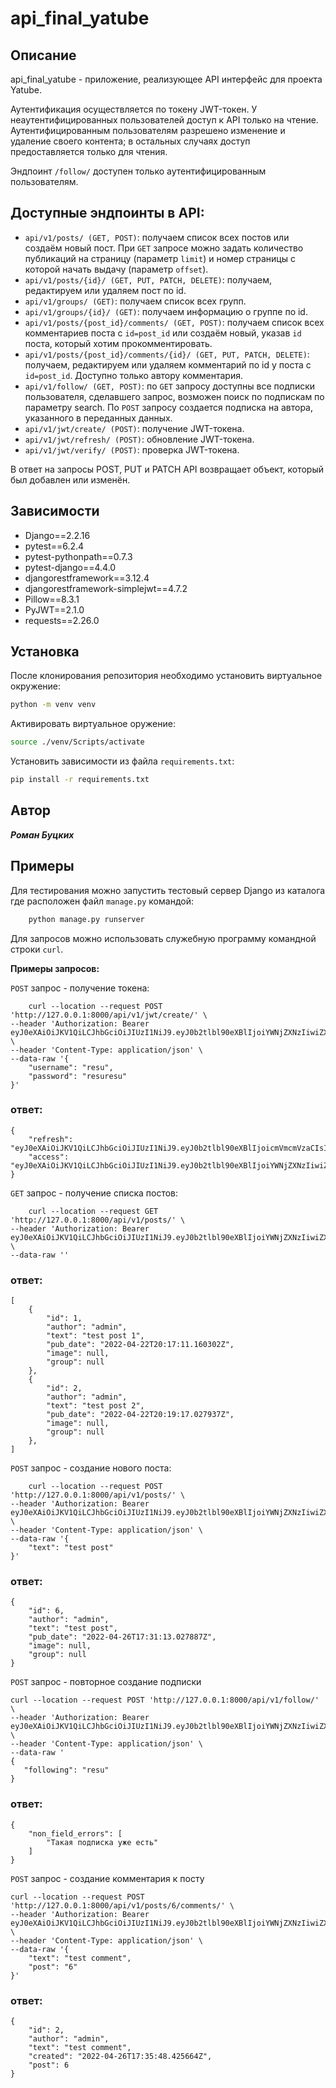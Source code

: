 # api_final_yatube

## Описание

api_final_yatube - приложение, реализующее API интерфейс для проекта Yatube.

Аутентификация осуществляется по токену JWT-токен.
У неаутентифицированных пользователей доступ к API только на чтение. Аутентифицированным пользователям разрешено изменение и удаление своего контента; в остальных случаях доступ предоставляется только для чтения.

Эндпоинт `/follow/` доступен только аутентифицированным пользователям.

## Доступные эндпоинты в API:

* `api/v1/posts/ (GET, POST)`: получаем список всех постов или создаём новый пост. При `GET` запросе можно задать количество публикаций на страницу (параметр `limit`) и номер страницы с которой начать выдачу (параметр `offset`).
* `api/v1/posts/{id}/ (GET, PUT, PATCH, DELETE)`: получаем, редактируем или удаляем пост по id.
* `api/v1/groups/ (GET)`: получаем список всех групп.
* `api/v1/groups/{id}/ (GET)`: получаем информацию о группе по id.
* `api/v1/posts/{post_id}/comments/ (GET, POST)`: получаем список всех комментариев поста с `id=post_id` или создаём новый, указав `id` поста, который хотим прокомментировать.
* `api/v1/posts/{post_id}/comments/{id}/ (GET, PUT, PATCH, DELETE)`: получаем, редактируем или удаляем комментарий по id у поста с `id=post_id`. Доступно только автору комментария.
* `api/v1/follow/ (GET, POST)`: по `GET` запросу доступны все подписки пользователя, сделавшего запрос, возможен поиск по подпискам по параметру search. По `POST` запросу создается подписка на автора, указанного в переданных данных.
* `api/v1/jwt/create/ (POST)`: получение JWT-токена.
* `api/v1/jwt/refresh/ (POST)`: обновление JWT-токена.
* `api/v1/jwt/verify/ (POST)`: проверка JWT-токена.

В ответ на запросы POST, PUT и PATCH API возвращает объект, который был добавлен или изменён.

## Зависимости

* Django==2.2.16
* pytest==6.2.4
* pytest-pythonpath==0.7.3
* pytest-django==4.4.0
* djangorestframework==3.12.4
* djangorestframework-simplejwt==4.7.2
* Pillow==8.3.1
* PyJWT==2.1.0
* requests==2.26.0

## Установка

После клонирования репозитория необходимо установить виртуальное окружение:
```bash
python -m venv venv
```
Активировать виртуальное оружение:
```bash
source ./venv/Scripts/activate
```
Установить зависимости из файла `requirements.txt`:
```bash
pip install -r requirements.txt
```

## Автор

***Роман Буцких***

## Примеры

Для тестирования можно запустить тестовый сервер Django из каталога где расположен файл `manage.py` командой:
```bash
    python manage.py runserver
```
Для запросов можно использовать служебную программу командной строки `curl`.

**Примеры запросов:**

`POST` запрос - получение токена:
```
    curl --location --request POST 'http://127.0.0.1:8000/api/v1/jwt/create/' \
--header 'Authorization: Bearer eyJ0eXAiOiJKV1QiLCJhbGciOiJIUzI1NiJ9.eyJ0b2tlbl90eXBlIjoiYWNjZXNzIiwiZXhwIjoxNjUxMzI2MzI2LCJqdGkiOiJmMzYwODNhMTE0NzA0NDM2YTBiZWE2NTgyZTkxNzI1YiIsInVzZXJfaWQiOjF9.T2IecG2O2XBQmCPUMeZ2UsVJ8IYuoZmC1vbM4qBrHVk' \
--header 'Content-Type: application/json' \
--data-raw '{
    "username": "resu",
    "password": "resuresu"
}'
```
### ответ:
```
{
    "refresh": "eyJ0eXAiOiJKV1QiLCJhbGciOiJIUzI1NiJ9.eyJ0b2tlbl90eXBlIjoicmVmcmVzaCIsImV4cCI6MTY1MTA4MTEyNiwianRpIjoiNzRiN2FiMDI1NjcwNGNhN2IwOTI3M2YyNzNkYWJiZTgiLCJ1c2VyX2lkIjo0fQ.S6eLuuoRWhozcJr182MmGm6WtnLDY4MzEG_FmpXY7pY",
    "access": "eyJ0eXAiOiJKV1QiLCJhbGciOiJIUzI1NiJ9.eyJ0b2tlbl90eXBlIjoiYWNjZXNzIiwiZXhwIjoxNjUxNTk5NTI2LCJqdGkiOiIwMzdiMzFmYTRmNjU0Nzg2OGNiZWJiMTFmMzRjODNjNiIsInVzZXJfaWQiOjR9.hLkTOkV0ToO4DmGSpycubLAyXhNCaSOAlHq7sw_eDdI"
}
```

`GET` запрос - получение списка постов:
```
    curl --location --request GET 'http://127.0.0.1:8000/api/v1/posts/' \
--header 'Authorization: Bearer eyJ0eXAiOiJKV1QiLCJhbGciOiJIUzI1NiJ9.eyJ0b2tlbl90eXBlIjoiYWNjZXNzIiwiZXhwIjoxNjUxMzI2MzI2LCJqdGkiOiJmMzYwODNhMTE0NzA0NDM2YTBiZWE2NTgyZTkxNzI1YiIsInVzZXJfaWQiOjF9.T2IecG2O2XBQmCPUMeZ2UsVJ8IYuoZmC1vbM4qBrHVk' \
--data-raw ''
```
### ответ:
```
[
    {
        "id": 1,
        "author": "admin",
        "text": "test post 1",
        "pub_date": "2022-04-22T20:17:11.160302Z",
        "image": null,
        "group": null
    },
    {
        "id": 2,
        "author": "admin",
        "text": "test post 2",
        "pub_date": "2022-04-22T20:19:17.027937Z",
        "image": null,
        "group": null
    },
]
```

`POST` запрос - создание нового поста:
```
    curl --location --request POST 'http://127.0.0.1:8000/api/v1/posts/' \
--header 'Authorization: Bearer eyJ0eXAiOiJKV1QiLCJhbGciOiJIUzI1NiJ9.eyJ0b2tlbl90eXBlIjoiYWNjZXNzIiwiZXhwIjoxNjUxMzI2MzI2LCJqdGkiOiJmMzYwODNhMTE0NzA0NDM2YTBiZWE2NTgyZTkxNzI1YiIsInVzZXJfaWQiOjF9.T2IecG2O2XBQmCPUMeZ2UsVJ8IYuoZmC1vbM4qBrHVk' \
--header 'Content-Type: application/json' \
--data-raw '{
    "text": "test post"
}'
```
### ответ:
```
{
    "id": 6,
    "author": "admin",
    "text": "test post",
    "pub_date": "2022-04-26T17:31:13.027887Z",
    "image": null,
    "group": null
}
```

`POST` запрос -  повторное создание подписки
```
curl --location --request POST 'http://127.0.0.1:8000/api/v1/follow/' \
--header 'Authorization: Bearer eyJ0eXAiOiJKV1QiLCJhbGciOiJIUzI1NiJ9.eyJ0b2tlbl90eXBlIjoiYWNjZXNzIiwiZXhwIjoxNjUxMzI2MzI2LCJqdGkiOiJmMzYwODNhMTE0NzA0NDM2YTBiZWE2NTgyZTkxNzI1YiIsInVzZXJfaWQiOjF9.T2IecG2O2XBQmCPUMeZ2UsVJ8IYuoZmC1vbM4qBrHVk' \
--header 'Content-Type: application/json' \
--data-raw '
{
   "following": "resu"
}
```
### ответ:
```
{
    "non_field_errors": [
        "Такая подписка уже есть"
    ]
}
```

`POST` запрос -  создание комментария к посту
```
curl --location --request POST 'http://127.0.0.1:8000/api/v1/posts/6/comments/' \
--header 'Authorization: Bearer eyJ0eXAiOiJKV1QiLCJhbGciOiJIUzI1NiJ9.eyJ0b2tlbl90eXBlIjoiYWNjZXNzIiwiZXhwIjoxNjUxMzI2MzI2LCJqdGkiOiJmMzYwODNhMTE0NzA0NDM2YTBiZWE2NTgyZTkxNzI1YiIsInVzZXJfaWQiOjF9.T2IecG2O2XBQmCPUMeZ2UsVJ8IYuoZmC1vbM4qBrHVk' \
--header 'Content-Type: application/json' \
--data-raw '{
    "text": "test comment",
    "post": "6"
}'
```
### ответ:
```
{
    "id": 2,
    "author": "admin",
    "text": "test comment",
    "created": "2022-04-26T17:35:48.425664Z",
    "post": 6
}
```